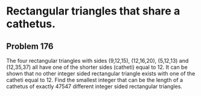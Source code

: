 #  Rectangular triangles that share a cathetus.
## Problem 176


The four rectangular triangles with sides (9,12,15), (12,16,20), (5,12,13) and (12,35,37) all have one of the shorter sides (catheti) equal to 12. It can be shown that no other integer sided rectangular triangle exists with one of the catheti equal to 12.
Find the smallest integer that can be the length of a cathetus of exactly 47547 different integer sided rectangular triangles.


